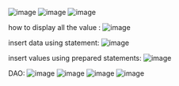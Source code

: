 ![image](https://github.com/user-attachments/assets/5f9a7953-8e2d-4890-ab8c-320390cdaccb)
![image](https://github.com/user-attachments/assets/b54930e4-e2f3-402c-994f-ecf639ceec1b)
![image](https://github.com/user-attachments/assets/5213c354-a258-4411-919e-cb019a5ec1bd)

how to display all the value :
![image](https://github.com/user-attachments/assets/000e1503-2254-4b33-aa3c-edfdc50ca82e)

insert data using statement:
![image](https://github.com/user-attachments/assets/f267366a-35ee-4d18-ae2a-c37411131c31)

insert values using prepared statements:
![image](https://github.com/user-attachments/assets/5bb431c5-326b-49f6-bae1-aba8572a33f3)

DAO:
![image](https://github.com/user-attachments/assets/a769190f-16f1-4f04-bc08-9cfb252b9838)
![image](https://github.com/user-attachments/assets/eb68202c-1bda-4948-910b-507c9781c3cc)
![image](https://github.com/user-attachments/assets/849c8785-cb2c-4d20-9c5a-10123b10ba97)
![image](https://github.com/user-attachments/assets/e583f75b-778d-4b21-ba7b-18461f27771d)

